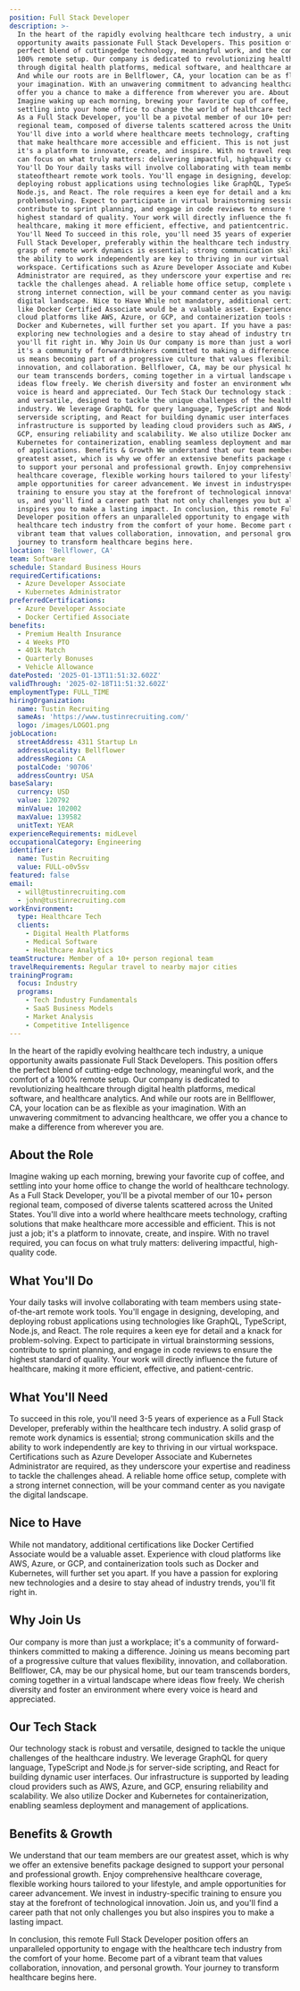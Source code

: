 ```yaml
---
position: Full Stack Developer
description: >-
  In the heart of the rapidly evolving healthcare tech industry, a unique
  opportunity awaits passionate Full Stack Developers. This position offers the
  perfect blend of cuttingedge technology, meaningful work, and the comfort of a
  100% remote setup. Our company is dedicated to revolutionizing healthcare
  through digital health platforms, medical software, and healthcare analytics.
  And while our roots are in Bellflower, CA, your location can be as flexible as
  your imagination. With an unwavering commitment to advancing healthcare, we
  offer you a chance to make a difference from wherever you are. About the Role
  Imagine waking up each morning, brewing your favorite cup of coffee, and
  settling into your home office to change the world of healthcare technology.
  As a Full Stack Developer, you'll be a pivotal member of our 10+ person
  regional team, composed of diverse talents scattered across the United States.
  You'll dive into a world where healthcare meets technology, crafting solutions
  that make healthcare more accessible and efficient. This is not just a job;
  it's a platform to innovate, create, and inspire. With no travel required, you
  can focus on what truly matters: delivering impactful, highquality code. What
  You'll Do Your daily tasks will involve collaborating with team members using
  stateoftheart remote work tools. You'll engage in designing, developing, and
  deploying robust applications using technologies like GraphQL, TypeScript,
  Node.js, and React. The role requires a keen eye for detail and a knack for
  problemsolving. Expect to participate in virtual brainstorming sessions,
  contribute to sprint planning, and engage in code reviews to ensure the
  highest standard of quality. Your work will directly influence the future of
  healthcare, making it more efficient, effective, and patientcentric. What
  You'll Need To succeed in this role, you'll need 35 years of experience as a
  Full Stack Developer, preferably within the healthcare tech industry. A solid
  grasp of remote work dynamics is essential; strong communication skills and
  the ability to work independently are key to thriving in our virtual
  workspace. Certifications such as Azure Developer Associate and Kubernetes
  Administrator are required, as they underscore your expertise and readiness to
  tackle the challenges ahead. A reliable home office setup, complete with a
  strong internet connection, will be your command center as you navigate the
  digital landscape. Nice to Have While not mandatory, additional certifications
  like Docker Certified Associate would be a valuable asset. Experience with
  cloud platforms like AWS, Azure, or GCP, and containerization tools such as
  Docker and Kubernetes, will further set you apart. If you have a passion for
  exploring new technologies and a desire to stay ahead of industry trends,
  you'll fit right in. Why Join Us Our company is more than just a workplace;
  it's a community of forwardthinkers committed to making a difference. Joining
  us means becoming part of a progressive culture that values flexibility,
  innovation, and collaboration. Bellflower, CA, may be our physical home, but
  our team transcends borders, coming together in a virtual landscape where
  ideas flow freely. We cherish diversity and foster an environment where every
  voice is heard and appreciated. Our Tech Stack Our technology stack is robust
  and versatile, designed to tackle the unique challenges of the healthcare
  industry. We leverage GraphQL for query language, TypeScript and Node.js for
  serverside scripting, and React for building dynamic user interfaces. Our
  infrastructure is supported by leading cloud providers such as AWS, Azure, and
  GCP, ensuring reliability and scalability. We also utilize Docker and
  Kubernetes for containerization, enabling seamless deployment and management
  of applications. Benefits & Growth We understand that our team members are our
  greatest asset, which is why we offer an extensive benefits package designed
  to support your personal and professional growth. Enjoy comprehensive
  healthcare coverage, flexible working hours tailored to your lifestyle, and
  ample opportunities for career advancement. We invest in industryspecific
  training to ensure you stay at the forefront of technological innovation. Join
  us, and you'll find a career path that not only challenges you but also
  inspires you to make a lasting impact. In conclusion, this remote Full Stack
  Developer position offers an unparalleled opportunity to engage with the
  healthcare tech industry from the comfort of your home. Become part of a
  vibrant team that values collaboration, innovation, and personal growth. Your
  journey to transform healthcare begins here.
location: 'Bellflower, CA'
team: Software
schedule: Standard Business Hours
requiredCertifications:
  - Azure Developer Associate
  - Kubernetes Administrator
preferredCertifications:
  - Azure Developer Associate
  - Docker Certified Associate
benefits:
  - Premium Health Insurance
  - 4 Weeks PTO
  - 401k Match
  - Quarterly Bonuses
  - Vehicle Allowance
datePosted: '2025-01-13T11:51:32.602Z'
validThrough: '2025-02-18T11:51:32.602Z'
employmentType: FULL_TIME
hiringOrganization:
  name: Tustin Recruiting
  sameAs: 'https://www.tustinrecruiting.com/'
  logo: /images/LOGO1.png
jobLocation:
  streetAddress: 4311 Startup Ln
  addressLocality: Bellflower
  addressRegion: CA
  postalCode: '90706'
  addressCountry: USA
baseSalary:
  currency: USD
  value: 120792
  minValue: 102002
  maxValue: 139582
  unitText: YEAR
experienceRequirements: midLevel
occupationalCategory: Engineering
identifier:
  name: Tustin Recruiting
  value: FULL-o0v5sv
featured: false
email:
  - will@tustinrecruiting.com
  - john@tustinrecruiting.com
workEnvironment:
  type: Healthcare Tech
  clients:
    - Digital Health Platforms
    - Medical Software
    - Healthcare Analytics
teamStructure: Member of a 10+ person regional team
travelRequirements: Regular travel to nearby major cities
trainingProgram:
  focus: Industry
  programs:
    - Tech Industry Fundamentals
    - SaaS Business Models
    - Market Analysis
    - Competitive Intelligence
---
```




In the heart of the rapidly evolving healthcare tech industry, a unique opportunity awaits passionate Full Stack Developers. This position offers the perfect blend of cutting-edge technology, meaningful work, and the comfort of a 100% remote setup. Our company is dedicated to revolutionizing healthcare through digital health platforms, medical software, and healthcare analytics. And while our roots are in Bellflower, CA, your location can be as flexible as your imagination. With an unwavering commitment to advancing healthcare, we offer you a chance to make a difference from wherever you are.

## About the Role

Imagine waking up each morning, brewing your favorite cup of coffee, and settling into your home office to change the world of healthcare technology. As a Full Stack Developer, you'll be a pivotal member of our 10+ person regional team, composed of diverse talents scattered across the United States. You'll dive into a world where healthcare meets technology, crafting solutions that make healthcare more accessible and efficient. This is not just a job; it's a platform to innovate, create, and inspire. With no travel required, you can focus on what truly matters: delivering impactful, high-quality code.

## What You'll Do

Your daily tasks will involve collaborating with team members using state-of-the-art remote work tools. You'll engage in designing, developing, and deploying robust applications using technologies like GraphQL, TypeScript, Node.js, and React. The role requires a keen eye for detail and a knack for problem-solving. Expect to participate in virtual brainstorming sessions, contribute to sprint planning, and engage in code reviews to ensure the highest standard of quality. Your work will directly influence the future of healthcare, making it more efficient, effective, and patient-centric.

## What You'll Need

To succeed in this role, you'll need 3-5 years of experience as a Full Stack Developer, preferably within the healthcare tech industry. A solid grasp of remote work dynamics is essential; strong communication skills and the ability to work independently are key to thriving in our virtual workspace. Certifications such as Azure Developer Associate and Kubernetes Administrator are required, as they underscore your expertise and readiness to tackle the challenges ahead. A reliable home office setup, complete with a strong internet connection, will be your command center as you navigate the digital landscape.

## Nice to Have

While not mandatory, additional certifications like Docker Certified Associate would be a valuable asset. Experience with cloud platforms like AWS, Azure, or GCP, and containerization tools such as Docker and Kubernetes, will further set you apart. If you have a passion for exploring new technologies and a desire to stay ahead of industry trends, you'll fit right in.

## Why Join Us

Our company is more than just a workplace; it's a community of forward-thinkers committed to making a difference. Joining us means becoming part of a progressive culture that values flexibility, innovation, and collaboration. Bellflower, CA, may be our physical home, but our team transcends borders, coming together in a virtual landscape where ideas flow freely. We cherish diversity and foster an environment where every voice is heard and appreciated.

## Our Tech Stack

Our technology stack is robust and versatile, designed to tackle the unique challenges of the healthcare industry. We leverage GraphQL for query language, TypeScript and Node.js for server-side scripting, and React for building dynamic user interfaces. Our infrastructure is supported by leading cloud providers such as AWS, Azure, and GCP, ensuring reliability and scalability. We also utilize Docker and Kubernetes for containerization, enabling seamless deployment and management of applications.

## Benefits & Growth

We understand that our team members are our greatest asset, which is why we offer an extensive benefits package designed to support your personal and professional growth. Enjoy comprehensive healthcare coverage, flexible working hours tailored to your lifestyle, and ample opportunities for career advancement. We invest in industry-specific training to ensure you stay at the forefront of technological innovation. Join us, and you'll find a career path that not only challenges you but also inspires you to make a lasting impact.

In conclusion, this remote Full Stack Developer position offers an unparalleled opportunity to engage with the healthcare tech industry from the comfort of your home. Become part of a vibrant team that values collaboration, innovation, and personal growth. Your journey to transform healthcare begins here.
